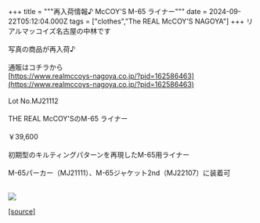 +++
title = """再入荷情報♪ McCOY'S M-65 ライナー"""
date = 2024-09-22T05:12:04.000Z
tags = ["clothes","The REAL McCOY'S NAGOYA"]
+++
リアルマッコイズ名古屋の中林です  
   
写真の商品が再入荷♪  
   
通販はコチラから  
[https://www.realmccoys-nagoya.co.jp/?pid=162586463](https://www.realmccoys-nagoya.co.jp/?pid=162586463)  
   
Lot No.MJ21112  
   
THE REAL McCOY'SのM-65 ライナー  
   
￥39,600  
   
初期型のキルティングパターンを再現したM-65用ライナー  
   
M-65パーカー（MJ21111）、M-65ジャケット2nd（MJ22107）に装着可  
 

[![](https://stat.ameba.jp/user_images/20240922/14/realmccoy-nagoya/9e/48/j/o1000100015489240984.jpg)](https://www.realmccoys-nagoya.co.jp/?pid=162586463)

[[source]](https://ameblo.jp/realmccoy-nagoya/entry-12868504565.html)
